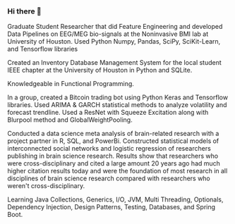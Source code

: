 ### Hi there 👋

<!--
**ryanthackston/ryanthackston** is a ✨ _special_ ✨ repository because its `README.md` (this file) appears on your GitHub profile.

Here are some ideas to get you started:

- 🔭 I’m currently working on ...
- 🌱 I’m currently learning ...
- 👯 I’m looking to collaborate on ...
- 🤔 I’m looking for help with ...
- 💬 Ask me about ...
- 📫 How to reach me: ...
- 😄 Pronouns: ...
- ⚡ Fun fact: ...
-->

Graduate Student Researcher that did Feature Engineering and developed Data Pipelines on EEG/MEG bio-signals at the Noninvasive BMI lab at University of Houston. Used Python Numpy, Pandas, SciPy, SciKit-Learn, and Tensorflow libraries

Created an Inventory Database Management System for the local student IEEE chapter at the University of Houston in Python and SQLite.

Knowledgeable in Functional Programming.

In a group, created a Bitcoin trading bot using Python Keras and Tensorflow libraries. Used ARIMA & GARCH statistical methods to analyze volatility and forecast trendline. Used a ResNet with Squeeze Excitation along with Blurpool method and GlobalWeightPooling.

Conducted a data science meta analysis of brain-related research with a project partner in R, SQL, and PowerBi. Constructed statistical models of interconnected social networks and logistic regression of researchers publishing in brain science research. Results show that researchers who were cross-disciplinary and cited a large amount 20 years ago had much higher citation results today and were the foundation of most research in all disciplines of brain science research compared with researchers who weren't cross-disciplinary.

Learning Java Collections, Generics, I/O, JVM, Multi Threading, Optionals, Dependency Injection, Design Patterns, Testing, Databases, and Spring Boot.
